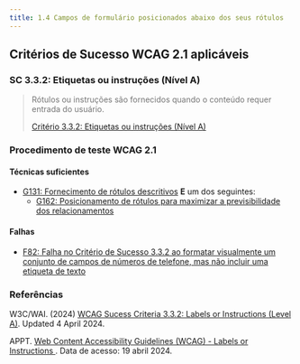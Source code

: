 ```yaml
---
title: 1.4 Campos de formulário posicionados abaixo dos seus rótulos
---
```


## Critérios de Sucesso WCAG 2.1 aplicáveis

### SC 3.3.2: Etiquetas ou instruções (Nível A)
>
> <font color="#757575">Rótulos ou instruções são fornecidos quando o conteúdo requer entrada do usuário.</font>
>
> [Critério 3.3.2: Etiquetas ou instruções (Nível A)](https://www.w3.org/WAI/WCAG22/Understanding/labels-or-instructions.html)


### Procedimento de teste WCAG 2.1

#### Técnicas suficientes
- [G131: Fornecimento de rótulos descritivos](/tecnicas-procedimentos-de-teste/G131.md) **E** um dos seguintes:
    - [G162: Posicionamento de rótulos para maximizar a previsibilidade dos relacionamentos](/tecnicas-procedimentos-de-teste/G162.md)

#### Falhas
- [F82: Falha no Critério de Sucesso 3.3.2 ao formatar visualmente um conjunto de campos de números de telefone, mas não incluir uma etiqueta de texto](/falhas/F82.md)

### Referências

W3C/WAI. (2024) [WCAG Sucess Criteria 3.3.2: Labels or Instructions (Level A)](https://www.w3.org/WAI/WCAG22/Understanding/labels-or-instructions.html). Updated 4 April 2024.

APPT. [ Web Content Accessibility Guidelines (WCAG) - Labels or Instructions ](https://appt.org/en/guidelines/wcag/success-criterion-3-3-2). Data de acesso: 19 abril 2024.



